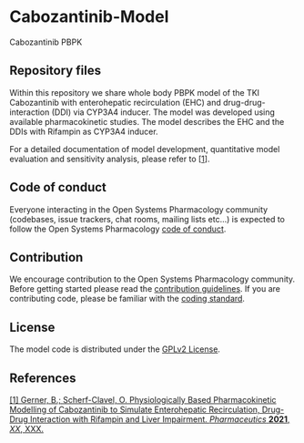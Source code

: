 # Cabozantinib-Model
Cabozantinib PBPK

## Repository files
Within this repository we share whole body PBPK model of the TKI Cabozantinib with enterohepatic recirculation (EHC) and drug-drug-interaction (DDI) via CYP3A4 inducer. The model was developed using available pharmacokinetic studies. The model describes the EHC and the DDIs with Rifampin as CYP3A4 inducer.

For a detailed documentation of model development, quantitative model evaluation and sensitivity analysis, please refer to [[1](#references)].

## Code of conduct
Everyone interacting in the Open Systems Pharmacology community (codebases, issue trackers, chat rooms, mailing lists etc...) is expected to follow the Open Systems Pharmacology [code of conduct](https://github.com/Open-Systems-Pharmacology/Suite/blob/master/CODE_OF_CONDUCT.md#contributor-covenant-code-of-conduct).

## Contribution
We encourage contribution to the Open Systems Pharmacology community. Before getting started please read the [contribution guidelines](https://github.com/Open-Systems-Pharmacology/Suite/blob/master/CONTRIBUTING.md#ways-to-contribute). If you are contributing code, please be familiar with the [coding standard](https://github.com/Open-Systems-Pharmacology/Suite/blob/master/CODING_STANDARDS.md#visual-studio-settings).

## License
The model code is distributed under the [GPLv2 License](https://github.com/Open-Systems-Pharmacology/Suite/blob/develop/LICENSE).

## References
[[1] Gerner, B.; Scherf-Clavel, O. Physiologically Based Pharmacokinetic Modelling of Cabozantinib to Simulate Enterohepatic Recirculation, Drug-Drug Interaction with Rifampin and Liver Impairment. *Pharmaceutics* **2021**, *XX*, XXX.](https://www.mdpi.com/1999-4923/xxxx)

